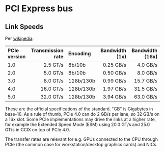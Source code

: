 # PCI Express bus

## Link Speeds

Per [wikipedia](https://en.wikipedia.org/wiki/PCI_Express):

| PCIe version | Transmission rate | Encoding  | Bandwidth (1x) | Bandwidth (16x) |
| :----------- | ----------------: | :-------  | -------------: | --------------: |
| 1.0          | 2.5 GT/s          | 8b/10b    | 0.25 GB/s      |        4.0 GB/s |
| 2.0          | 5.0 GT/s          | 8b/10b    | 0.50 GB/s      |        8.0 GB/s |
| 3.0          | 8.0 GT/s          | 128b/130b | 0.99 GB/s      |       15.7 GB/s |
| 4.0          | 16.0 GT/s         | 128b/130b | 1.97 GB/s      |       31.5 GB/s |
| 5.0          | 32.0 GT/s         | 128b/130b | 3.94 GB/s      |       63.0 GB/s |

These are the official specifications of the standard. "GB" is Gigabytes in base-10. As a rule of thumb, PCIe 4.0 can do 2 GB/s per lane, so 32 GB/s on a 16x slot. Some PCIe implementations may drive the links at a higher rate, for example the Extended Speed Mode (ESM) using 20.0 GT/s and 25.0 GT/s in CCIX on top of PCIe 4.0.

The transfer rates are relevant for e.g. GPUs connected to the CPU through PCIe (the common case for workstation/desktop graphics cards) and NICs.